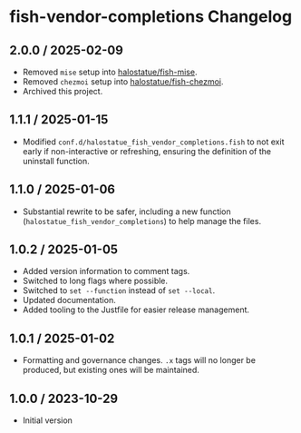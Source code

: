 # fish-vendor-completions Changelog

## 2.0.0 / 2025-02-09

- Removed `mise` setup into [halostatue/fish-mise][halostatue/fish-mise].
- Removed `chezmoi` setup into
  [halostatue/fish-chezmoi][halostatue/fish-chezmoi].
- Archived this project.

## 1.1.1 / 2025-01-15

- Modified `conf.d/halostatue_fish_vendor_completions.fish` to not exit early if
  non-interactive or refreshing, ensuring the definition of the uninstall
  function.

## 1.1.0 / 2025-01-06

- Substantial rewrite to be safer, including a new function
  (`halostatue_fish_vendor_completions`) to help manage the files.

## 1.0.2 / 2025-01-05

- Added version information to comment tags.
- Switched to long flags where possible.
- Switched to `set --function` instead of `set --local`.
- Updated documentation.
- Added tooling to the Justfile for easier release management.

## 1.0.1 / 2025-01-02

- Formatting and governance changes. `.x` tags will no longer be produced, but
  existing ones will be maintained.

## 1.0.0 / 2023-10-29

- Initial version

[halostatue/fish-mise]: https://github.com/halostatue/fish-mise
[halostatue/fish-chezmoi]: https://github.com/halostatue/fish-chezmoi
